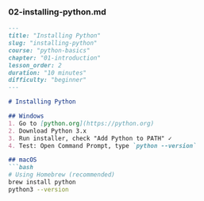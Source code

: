 ### **02-installing-python.md**
```markdown
---
title: "Installing Python"
slug: "installing-python"
course: "python-basics"
chapter: "01-introduction"
lesson_order: 2
duration: "10 minutes"
difficulty: "beginner"
---

# Installing Python

## Windows
1. Go to [python.org](https://python.org)
2. Download Python 3.x
3. Run installer, check "Add Python to PATH" ✓
4. Test: Open Command Prompt, type `python --version`

## macOS
```bash
# Using Homebrew (recommended)
brew install python
python3 --version